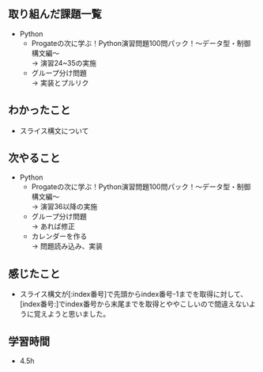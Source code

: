 ## 取り組んだ課題一覧
- Python
  - Progateの次に学ぶ！Python演習問題100問パック！〜データ型・制御構文編〜<br>
→ 演習24~35の実施
  - グループ分け問題<br>
→ 実装とプルリク
## わかったこと
- スライス構文について
## 次やること
- Python
  - Progateの次に学ぶ！Python演習問題100問パック！〜データ型・制御構文編〜<br>
→ 演習36以降の実施
  - グループ分け問題<br>
→ あれば修正
  - カレンダーを作る<br>
→ 問題読み込み、実装
## 感じたこと
- スライス構文が[:index番号]で先頭からindex番号-1までを取得に対して、[index番号:]でindex番号から末尾までを取得とややこしいので間違えないように覚えようと思いました。
## 学習時間
- 4.5h